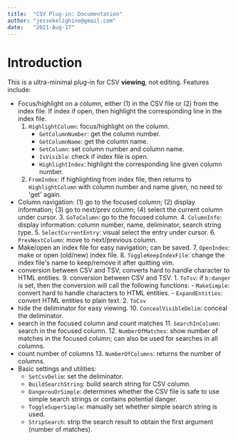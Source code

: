 ```yaml
---
title:  "CSV Plug-in: Documentation"
author: "jessekelighine@gmail.com"
date:   "2021-Aug-17"
---
```


# Introduction

This is a ultra-minimal plug-in for CSV **viewing**, not editing.
Features include:

- Focus/highlight on a column, either (1) in the CSV file or (2) from the index
  file.  If index if open, then highlight the corresponding line in the index
  file.
	1. `HighlightColumn`: focus/highlight on the column.
		- `GetColumnNumber`: get the column number.
		- `GetColumnName`: get the column name.
		- `SetColumn`: set column number and column name.
		- `IsVisible`: check if index file is open.
		- `HighlightIndex`: highlight the corresponding line given column
		  number.
	2. `FromIndex`: if highlighting from index file, then returns to
	   `HighlightColumn` with column number and name given, no need to 'get'
	   again.
- Column navigation: (1) go to the focused column; (2) display information; (3)
  go to next/prev column; (4) select the current column under cursor.
	3. `GoToColumn`: go to the focused column.
	4. `ColumnInfo`: display information: column number, name, deliminator,
	   search string type.
	5. `SelectCurrentEntry`: visual select the entry under cursor.
	6. `PrevNextColumn`: move to next/previous column.
- Make/open an index file for easy navigation; can be saved.
	7. `OpenIndex`: make or open (old/new) index file.
	8. `ToggleKeepIndexFile`: change the index file's name to keep/remove it
	   after quitting vim.
- conversion between CSV and TSV; converts hard to handle character to HTML
  entities.
	9. conversion between CSV and TSV.
		1. `ToTsv`: if `b:danger` is set, then the conversion will call the
		   following functions:
			- `MakeSimple`: convert hard to handle characters to HTML entities.
			- `ExpandEntities`: convert HTML entities to plain text.
		2. `ToCsv`
- hide the deliminator for easy viewing.
	10. `ConcealVisibleDelim`: conceal the deliminator.
- search in the focused column and count matches
	11. `SearchInColumn`: search in the focused column.
	12. `NumberOfMatches`: show number of matches in the focused column;
	   can also be used for searches in all columns.
- count number of columns
	13. `NumberOfColumns`: returns the number of columns.
- Basic settings and utilities:
	* `SetCsvDelim`: set the deliminator.
	* `BuildSearchString`: build search string for CSV column.
	* `DangerouOrSimple`: determines whether the CSV file is safe to use
	   simple search strings or contains potential danger.
	* `ToggleSuperSimple`: manually set whether simple search string is used.
	* `StripSearch`: strip the search result to obtain the first argument
	   (number of matches).
